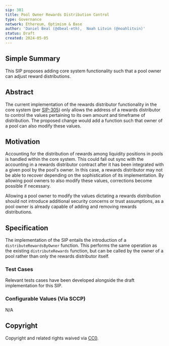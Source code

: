 ```yaml
---
sip: 381
title: Pool Owner Rewards Distribution Control
type: Governance
network: Ethereum, Optimism & Base
author: 'Daniel Beal (@dbeal-eth),  Noah Litvin (@noahlitvin)'
status: Draft
created: 2024-05-05
---
```


<!--You can leave these HTML comments in your merged SCCP and delete the visible duplicate text guides, they will not appear and may be helpful to refer to if you edit it again. This is the suggested template for new SCCPs. Note that an SCCP number will be assigned by an editor. When opening a pull request to submit your SCCP, please use an abbreviated title in the filename, `sccp-draft_title_abbrev.md`. The title should be 44 characters or less.-->

## Simple Summary

<!--"If you can't explain it simply, you don't understand it well enough." Provide a simplified and layman-accessible explanation of the SCCP.-->

This SIP proposes adding core system functionality such that a pool owner can adjust reward distributions.

## Abstract

<!--A short (~200 word) description of the variable change proposed.-->

The current implementation of the rewards distributor functionality in the core system (per [SIP-305](https://sips.synthetix.io/sips/sip-305/)) only allows the address of a rewards distributor to control the values pertaining to its own amount and timeframe of distribution. The proposed change would add a function such that owner of a pool can also modify these values.

## Motivation

<!--The motivation is critical for SCCPs that want to update variables within Synthetix. It should clearly explain why the existing variable is not incentive aligned. SCCP submissions without sufficient motivation may be rejected outright.-->

Accounting for the distribution of rewards among liquidity positions in pools is handled within the core system. This could fall out sync with the accounting in a rewards distributor contract after it has been integrated with a given pool by the pool's owner. In this case, a rewards distributor may not be able to recover depending on the sophistication of its implementation. By allowing pool owners to also modify these values, corrections become possible if necessary.

Allowing a pool owner to modify the values dictating a rewards distribution should not introduce additional security concerns or trust assumptions, as a pool owner is already capable of adding and removing rewards distributions.

## Specification

<!--The specification should describe the syntax and semantics of any new feature, there are five sections
1. Overview
2. Rationale
3. Technical Specification
4. Test Cases
5. Configurable Values
-->

The implementation of the SIP entails the introduction of a `distributeRewardsByOwner` function. This performs the same operation as the existing `distributeRewards` function, but can be called by the owner of a pool rather than only the rewards distributor itself.

### Test Cases

<!--Test cases for an implementation are mandatory for SIPs but can be included with the implementation..-->

Relevant tests cases have been developed alongside the draft implementation for this SIP.

### Configurable Values (Via SCCP)

<!--Please list all values configurable via SCCP under this implementation.-->

N/A

## Copyright

Copyright and related rights waived via [CC0](https://creativecommons.org/publicdomain/zero/1.0/).
